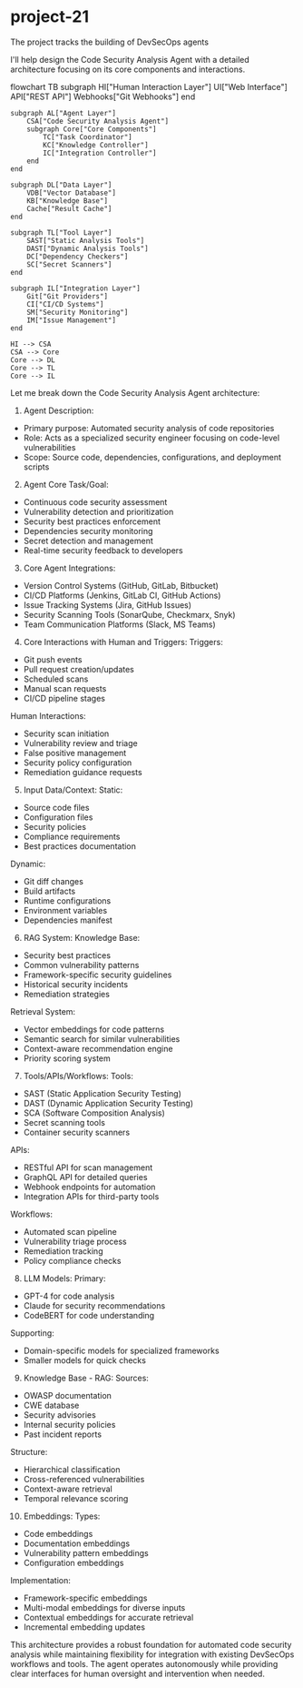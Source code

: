 # project-21

The project tracks the building of DevSecOps agents

I'll help design the Code Security Analysis Agent with a detailed architecture focusing on its core components and interactions.

flowchart TB
    subgraph HI["Human Interaction Layer"]
        UI["Web Interface"]
        API["REST API"]
        Webhooks["Git Webhooks"]
    end

    subgraph AL["Agent Layer"]
        CSA["Code Security Analysis Agent"]
        subgraph Core["Core Components"]
            TC["Task Coordinator"]
            KC["Knowledge Controller"]
            IC["Integration Controller"]
        end
    end

    subgraph DL["Data Layer"]
        VDB["Vector Database"]
        KB["Knowledge Base"]
        Cache["Result Cache"]
    end

    subgraph TL["Tool Layer"]
        SAST["Static Analysis Tools"]
        DAST["Dynamic Analysis Tools"]
        DC["Dependency Checkers"]
        SC["Secret Scanners"]
    end

    subgraph IL["Integration Layer"]
        Git["Git Providers"]
        CI["CI/CD Systems"]
        SM["Security Monitoring"]
        IM["Issue Management"]
    end

    HI --> CSA
    CSA --> Core
    Core --> DL
    Core --> TL
    Core --> IL

Let me break down the Code Security Analysis Agent architecture:

1. Agent Description:
- Primary purpose: Automated security analysis of code repositories
- Role: Acts as a specialized security engineer focusing on code-level vulnerabilities
- Scope: Source code, dependencies, configurations, and deployment scripts

2. Agent Core Task/Goal:
- Continuous code security assessment
- Vulnerability detection and prioritization
- Security best practices enforcement
- Dependencies security monitoring
- Secret detection and management
- Real-time security feedback to developers

3. Core Agent Integrations:
- Version Control Systems (GitHub, GitLab, Bitbucket)
- CI/CD Platforms (Jenkins, GitLab CI, GitHub Actions)
- Issue Tracking Systems (Jira, GitHub Issues)
- Security Scanning Tools (SonarQube, Checkmarx, Snyk)
- Team Communication Platforms (Slack, MS Teams)

4. Core Interactions with Human and Triggers:
Triggers:
- Git push events
- Pull request creation/updates
- Scheduled scans
- Manual scan requests
- CI/CD pipeline stages

Human Interactions:
- Security scan initiation
- Vulnerability review and triage
- False positive management
- Security policy configuration
- Remediation guidance requests

5. Input Data/Context:
Static:
- Source code files
- Configuration files
- Security policies
- Compliance requirements
- Best practices documentation

Dynamic:
- Git diff changes
- Build artifacts
- Runtime configurations
- Environment variables
- Dependencies manifest

6. RAG System:
Knowledge Base:
- Security best practices
- Common vulnerability patterns
- Framework-specific security guidelines
- Historical security incidents
- Remediation strategies

Retrieval System:
- Vector embeddings for code patterns
- Semantic search for similar vulnerabilities
- Context-aware recommendation engine
- Priority scoring system

7. Tools/APIs/Workflows:
Tools:
- SAST (Static Application Security Testing)
- DAST (Dynamic Application Security Testing)
- SCA (Software Composition Analysis)
- Secret scanning tools
- Container security scanners

APIs:
- RESTful API for scan management
- GraphQL API for detailed queries
- Webhook endpoints for automation
- Integration APIs for third-party tools

Workflows:
- Automated scan pipeline
- Vulnerability triage process
- Remediation tracking
- Policy compliance checks

8. LLM Models:
Primary:
- GPT-4 for code analysis
- Claude for security recommendations
- CodeBERT for code understanding

Supporting:
- Domain-specific models for specialized frameworks
- Smaller models for quick checks

9. Knowledge Base - RAG:
Sources:
- OWASP documentation
- CWE database
- Security advisories
- Internal security policies
- Past incident reports

Structure:
- Hierarchical classification
- Cross-referenced vulnerabilities
- Context-aware retrieval
- Temporal relevance scoring

10. Embeddings:
Types:
- Code embeddings
- Documentation embeddings
- Vulnerability pattern embeddings
- Configuration embeddings

Implementation:
- Framework-specific embeddings
- Multi-modal embeddings for diverse inputs
- Contextual embeddings for accurate retrieval
- Incremental embedding updates

This architecture provides a robust foundation for automated code security analysis while maintaining flexibility for integration with existing DevSecOps workflows and tools. The agent operates autonomously while providing clear interfaces for human oversight and intervention when needed.
